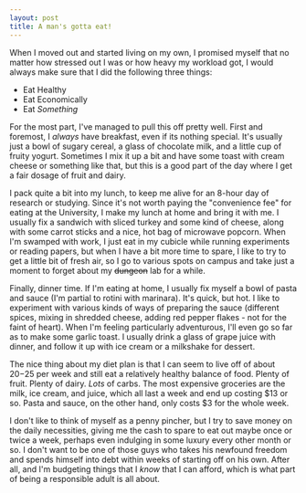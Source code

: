 ```yaml
---
layout: post
title: A man's gotta eat!
---
```


When I moved out and started living on my own, I promised myself that no matter how stressed out I was or how heavy my workload got, I would always make sure that I did the following three things:

 * Eat Healthy
 * Eat Economically
 * Eat *Something*

For the most part, I've managed to pull this off pretty well. First and foremost, I *always* have breakfast, even if its nothing special. It's usually just a bowl of sugary cereal, a glass of chocolate milk, and a little cup of fruity yogurt. Sometimes I mix it up a bit and have some toast with cream cheese or something like that, but this is a good part of the day where I get a fair dosage of fruit and dairy.

I pack quite a bit into my lunch, to keep me alive for an 8-hour day of research or studying. Since it's not worth paying the "convenience fee" for eating at the University, I make my lunch at home and bring it with me. I usually fix a sandwich with sliced turkey and some kind of cheese, along with some carrot sticks and a nice, hot bag of microwave popcorn. When I'm swamped with work, I just eat in my cubicle while running experiments or reading papers, but when I have a bit more time to spare, I like to try to get a little bit of fresh air, so I go to various spots on campus and take just a moment to forget about my <del>dungeon</del> lab for a while.

Finally, dinner time. If I'm eating at home, I usually fix myself a bowl of pasta and sauce (I'm partial to rotini with marinara). It's quick, but hot. I like to experiment with various kinds of ways of preparing the sauce (different spices, mixing in shredded cheese, adding red pepper flakes - not for the faint of heart). When I'm feeling particularly adventurous, I'll even go so far as to make some garlic toast. I usually drink a glass of grape juice with dinner, and follow it up with ice cream or a milkshake for dessert.

The nice thing about my diet plan is that I can seem to live off of about $20-$25 per week and still eat a relatively healthy balance of food. Plenty of fruit. Plenty of dairy. *Lots* of carbs. The most expensive groceries are the milk, ice cream, and juice, which all last a week and end up costing $13 or so. Pasta and sauce, on the other hand, only costs $3 for the whole week.

I don't like to think of myself as a penny pincher, but I try to save money on the daily necessities, giving me the cash to spare to eat out maybe once or twice a week, perhaps even indulging in some luxury every other month or so. I don't want to be one of those guys who takes his newfound freedom and spends himself into debt within weeks of starting off on his own. After all, and I'm budgeting things that I *know* that I can afford, which is what part of being a responsible adult is all about.
